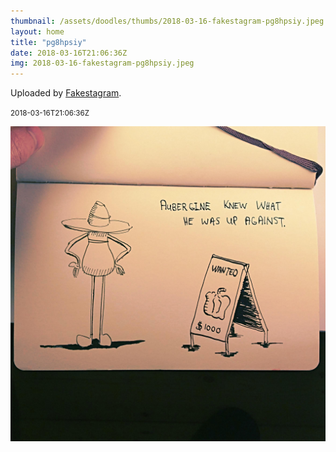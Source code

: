 ```yaml
---
thumbnail: /assets/doodles/thumbs/2018-03-16-fakestagram-pg8hpsiy.jpeg
layout: home
title: "pg8hpsiy"
date: 2018-03-16T21:06:36Z
img: 2018-03-16-fakestagram-pg8hpsiy.jpeg
---
```


Uploaded by [Fakestagram](https://github.com/opyate/fakestagram).

<small>2018-03-16T21:06:36Z</small>

![Uploaded by Fakestagram](/assets/doodles/original/2018-03-16-fakestagram-pg8hpsiy.jpeg)
